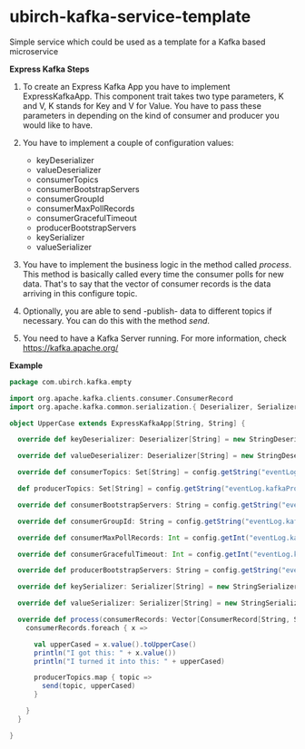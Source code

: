 # ubirch-kafka-service-template
Simple service which could be used as a template for a Kafka based microservice

**Express Kafka Steps**

1. To create an Express Kafka App you have to implement ExpressKafkaApp. This component trait takes 
two type parameters, K and V, K stands for Key and V for Value. You have to pass these parameters in 
depending on the kind of consumer and producer you would like to have.

2. You have to implement a couple of configuration values:
    
    * keyDeserializer
    * valueDeserializer
    * consumerTopics
    * consumerBootstrapServers
    * consumerGroupId
    * consumerMaxPollRecords
    * consumerGracefulTimeout
    * producerBootstrapServers
    * keySerializer
    * valueSerializer

3. You have to implement the business logic in the method called *process*. This method is basically 
called every time the consumer polls for new data. That's to say that the vector of consumer records is 
the data arriving in this configure topic.

4. Optionally, you are able to send -publish- data to different topics if necessary. You can do this 
with the method *send*.

5. You need to have a Kafka Server running. For more information, check https://kafka.apache.org/

**Example**

```scala
package com.ubirch.kafka.empty

import org.apache.kafka.clients.consumer.ConsumerRecord
import org.apache.kafka.common.serialization.{ Deserializer, Serializer, StringDeserializer, StringSerializer }

object UpperCase extends ExpressKafkaApp[String, String] {

  override def keyDeserializer: Deserializer[String] = new StringDeserializer

  override def valueDeserializer: Deserializer[String] = new StringDeserializer

  override def consumerTopics: Set[String] = config.getString("eventLog.kafkaConsumer.topic").split(",").toSet.filter(_.nonEmpty)

  def producerTopics: Set[String] = config.getString("eventLog.kafkaProducer.topic").split(",").toSet.filter(_.nonEmpty)

  override def consumerBootstrapServers: String = config.getString("eventLog.kafkaConsumer.bootstrapServers")

  override def consumerGroupId: String = config.getString("eventLog.kafkaConsumer.topic")

  override def consumerMaxPollRecords: Int = config.getInt("eventLog.kafkaConsumer.maxPollRecords")

  override def consumerGracefulTimeout: Int = config.getInt("eventLog.kafkaConsumer.gracefulTimeout")

  override def producerBootstrapServers: String = config.getString("eventLog.kafkaProducer.bootstrapServers")

  override def keySerializer: Serializer[String] = new StringSerializer

  override def valueSerializer: Serializer[String] = new StringSerializer

  override def process(consumerRecords: Vector[ConsumerRecord[String, String]]): Unit = {
    consumerRecords.foreach { x =>

      val upperCased = x.value().toUpperCase()
      println("I got this: " + x.value())
      println("I turned it into this: " + upperCased)

      producerTopics.map { topic =>
        send(topic, upperCased)
      }

    }
  }

}

```